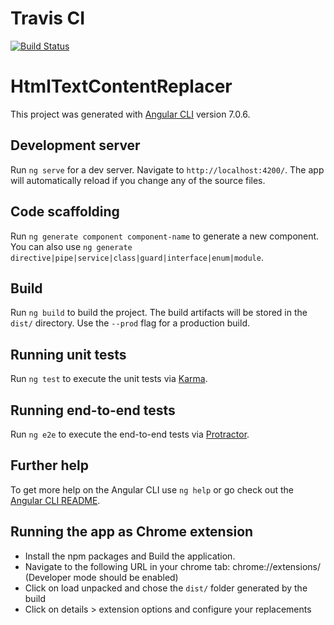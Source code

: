 # Travis CI
[![Build Status](https://travis-ci.org/victooor/HtmlTextContentReplacer.svg?branch=master)](https://travis-ci.org/victooor/HtmlTextContentReplacer)

# HtmlTextContentReplacer

This project was generated with [Angular CLI](https://github.com/angular/angular-cli) version 7.0.6.

## Development server

Run `ng serve` for a dev server. Navigate to `http://localhost:4200/`. The app will automatically reload if you change any of the source files.

## Code scaffolding

Run `ng generate component component-name` to generate a new component. You can also use `ng generate directive|pipe|service|class|guard|interface|enum|module`.

## Build

Run `ng build` to build the project. The build artifacts will be stored in the `dist/` directory. Use the `--prod` flag for a production build.

## Running unit tests

Run `ng test` to execute the unit tests via [Karma](https://karma-runner.github.io).

## Running end-to-end tests

Run `ng e2e` to execute the end-to-end tests via [Protractor](http://www.protractortest.org/).

## Further help

To get more help on the Angular CLI use `ng help` or go check out the [Angular CLI README](https://github.com/angular/angular-cli/blob/master/README.md).

## Running the app as Chrome extension
* Install the npm packages and Build the application.
* Navigate to the following URL in your chrome tab: chrome://extensions/ (Developer mode should be enabled)
* Click on load unpacked and chose the `dist/` folder generated by the build
* Click on details > extension options and configure your replacements
